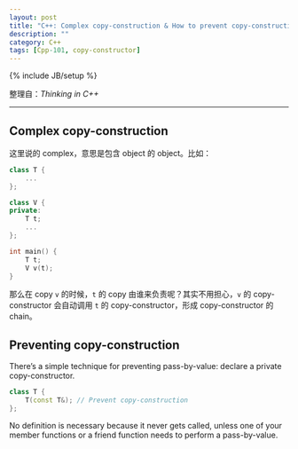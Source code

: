 ```yaml
---
layout: post
title: "C++: Complex copy-construction & How to prevent copy-construction (thus preventing pass-by-value)"
description: ""
category: C++
tags: [Cpp-101, copy-constructor]
---
```

{% include JB/setup %}

整理自：_Thinking in C++_

-----

## Complex copy-construction

这里说的 complex，意思是包含 object 的 object。比如：

```cpp
class T {
	...
};

class V {
private: 
	T t;
	...
};

int main() {
	T t;
	V v(t);
}
```

那么在 copy `v` 的时候，`t` 的 copy 由谁来负责呢？其实不用担心，`v` 的 copy-constructor 会自动调用 `t` 的 copy-constructor，形成 copy-constructor 的 chain。

## Preventing copy-construction

There’s a simple technique for preventing pass-by-value: declare a private copy-constructor.

```cpp
class T {
	T(const T&); // Prevent copy-construction
};
```

No definition is necessary because it never gets called, unless one of your member functions or a friend function needs to perform a pass-by-value. 